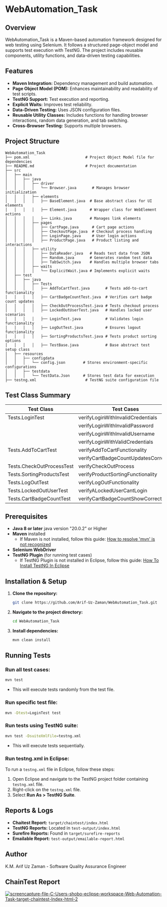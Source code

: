 # WebAutomation\_Task

## Overview

WebAutomation\_Task is a Maven-based automation framework designed for web testing using Selenium. It follows a structured page-object model and supports test execution with TestNG. The project includes reusable components, utility functions, and data-driven testing capabilities.

## Features

- **Maven Integration:** Dependency management and build automation.
- **Page Object Model (POM):** Enhances maintainability and readability of test scripts.
- **TestNG Support:** Test execution and reporting.
- **Explicit Waits:** Improves test reliability.
- **Data-Driven Testing:** Uses JSON configuration files.
- **Reusable Utility Classes:** Includes functions for handling browser interactions, random data generation, and tab switching.
- **Cross-Browser Testing:** Supports multiple browsers.

## Project Structure

```
WebAutomation_Task
├── pom.xml                         # Project Object Model file for dependencies
├── README.md                       # Project documentation
├── src
│   ├── main
│   │   ├── java
│   │   │   ├── driver
│   │   │   │   └── Browser.java       # Manages browser initialization
│   │   │   ├── elements
│   │   │   │   ├── BaseElement.java  # Base abstract class for UI elements
│   │   │   │   ├── Element.java      # Wrapper class for WebElement actions
│   │   │   │   ├── Links.java        # Manages link elements
│   │   │   ├── pages
│   │   │   │   ├── CartPage.java      # Cart page actions
│   │   │   │   ├── CheckoutPage.java  # Checkout process handling
│   │   │   │   ├── LoginPage.java     # User login actions
│   │   │   │   ├── ProductPage.java   # Product listing and interactions
│   │   │   ├── utility
│   │   │   │   ├── DataReader.java   # Reads test data from JSON
│   │   │   │   ├── Random.java       # Generates random test data 
│   │   │   │   ├── TabSwitch.java    # Handles multiple browser tabs 
│   │   │   ├── waits
│   │   │   │   └── ExplicitWait.java # Implements explicit waits
│   ├── test
│   │   ├── java
│   │   │   ├── Tests
│   │   │   │   ├── AddToCartTest.java       # Tests add-to-cart functionality
│   │   │   │   ├── CartBadgeCountTest.java  # Verifies cart badge count updates
│   │   │   │   ├── CheckOutProcessTest.java # Tests checkout process
│   │   │   │   ├── LockedOutUserTest.java   # Handles locked user scenarios
│   │   │   │   ├── LoginTest.java           # Validates login functionality
│   │   │   │   ├── LogOutTest.java          # Ensures logout functionality
│   │   │   │   ├── SortingProductsTest.java # Tests product sorting options
│   │   │   │   ├── TestBase.java            # Base abstract test setup class
│   ├── resources
│   │   ├── configdata
│   │   │   └── config.json        # Stores environment-specific configurations
│   │   ├── testdata
│   │   │   └── TestData.Json      # Stores test data for execution
├── testng.xml                      # TestNG suite configuration file
```



## Test Class Summary

| Test Class                    | Test Cases                                      |
|--------------------------------|------------------------------------------------|
| Tests.LoginTest               | verifyLoginWithInvalidCredentials              |
|                                | verifyLoginWithInvalidPassword                 |
|                                | verifyLoginWithInvalidUsername                 |
|                                | verifyLoginWithValidCredentials                |
| Tests.AddToCartTest           | verifyAddToCartFunctionality                   |
|                                | verifyCartBadgeCountUpdatesCorrectly           |
| Tests.CheckOutProcessTest     | verifyCheckOutProcess                          |
| Tests.SortingProductsTest     | verifyProductSortingFunctionality              |
| Tests.LogOutTest              | verifyLogOutFunctionality                      |
| Tests.LockedOutUserTest       | verifyALockedUserCantLogin                     |
| Tests.CartBadgeCountTest      | verifyCartBadgeCountShowCorrectly                   |



## Prerequisites

- **Java 8 or later** java version "20.0.2" or Higher
- **Maven** installed
  - If Maven is not installed, follow this guide: [How to resolve 'mvn' is not recognized](https://medium.com/nerd-for-tech/how-to-resolve-the-mvn-is-not-recognized-as-an-internal-or-external-command-operable-program-or-145914fcaaab)
- **Selenium WebDriver**
- **TestNG Plugin** (for running test cases)
  - If TestNG Plugin is not installed in Eclipse, follow this guide: [How To Install TestNG In Eclipse](https://www.lambdatest.com/blog/how-to-install-testng-in-eclipse-step-by-step-guide/)

## Installation & Setup

1. **Clone the repository:**
   ```sh
   git clone https://github.com/Arif-Uz-Zaman/WebAutomation_Task.git
   ```
2. **Navigate to the project directory:**
   ```sh
   cd WebAutomation_Task
   ```
3. **Install dependencies:**
   ```sh
   mvn clean install
   ```

## Running Tests

### Run all test cases:

```sh
mvn test
```

- This will execute tests randomly from the test file.

### Run specific test file:

```sh
mvn -Dtest=LoginTest test
```

### Run tests using TestNG suite:

```sh
mvn test -DsuiteXmlFile=testng.xml
```

- This will execute tests sequentially.

### Run testng.xml in Eclipse:

To run a `testng.xml` file in Eclipse, follow these steps:

1. Open Eclipse and navigate to the TestNG project folder containing `testng.xml` file.
2. Right-click on the `testng.xml` file.
3. Select **Run As > TestNG Suite**.

## Reports & Logs

- **Chaitest Report:** `target/chaintest/index.html`
- **TestNG Reports:** Located in `test-output/index.html`
- **Surefire Reports:** Found in `target/surefire-reports`
- **Emailable Report:** `test-output/emailable-report.html`

## Author

K.M. Arif Uz Zaman - Software Quality Assurance Engineer

## ChainTest Report 

<a href="https://ibb.co.com/21dsBJZF"><img src="https://i.ibb.co.com/G4RtjmHd/screencapture-file-C-Users-shobo-eclipse-workspace-Web-Automation-Task-target-chaintest-Index-html-2.png" alt="screencapture-file-C-Users-shobo-eclipse-workspace-Web-Automation-Task-target-chaintest-Index-html-2" border="0"></a>
